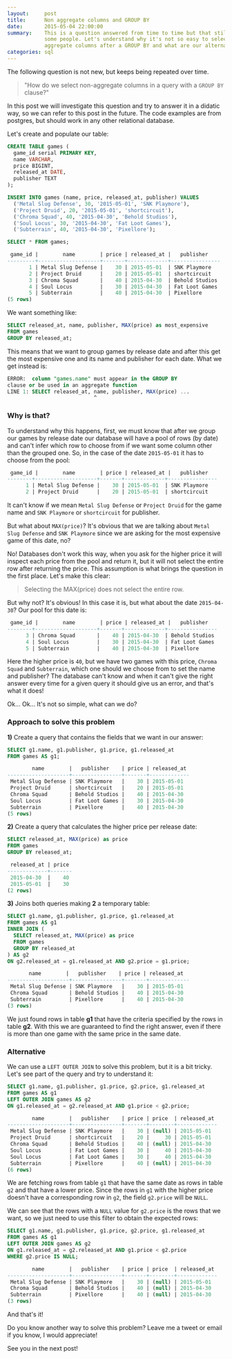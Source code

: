 ```yaml
---
layout:     post
title:      Non aggregate columns and GROUP BY
date:       2015-05-04 22:00:00
summary:    This is a question answered from time to time but that still confuses
            some people. Let's understand why it's not so easy to select non
            aggregate columns after a GROUP BY and what are our alternatives.
categories: sql
---
```


The following question is not new, but keeps being repeated over time.

>"How do we select non-aggregate columns in a query with a `GROUP BY` clause?"

In this post we will investigate this question and try to answer it in a didatic
way, so we can refer to this post in the future. The code examples are from
postgres, but should work in any other relational database.

Let's create and populate our table:

~~~ sql
CREATE TABLE games (
  game_id serial PRIMARY KEY,
  name VARCHAR,
  price BIGINT,
  released_at DATE,
  publisher TEXT
);

INSERT INTO games (name, price, released_at, publisher) VALUES
  ('Metal Slug Defense', 30, '2015-05-01', 'SNK Playmore'),
  ('Project Druid', 20, '2015-05-01', 'shortcircuit'),
  ('Chroma Squad', 40, '2015-04-30', 'Behold Studios'),
  ('Soul Locus', 30, '2015-04-30', 'Fat Loot Games'),
  ('Subterrain', 40, '2015-04-30', 'Pixellore');

SELECT * FROM games;

 game_id |        name        | price | released_at |   publisher
---------+--------------------+-------+-------------+----------------
       1 | Metal Slug Defense |    30 | 2015-05-01  | SNK Playmore
       2 | Project Druid      |    20 | 2015-05-01  | shortcircuit
       3 | Chroma Squad       |    40 | 2015-04-30  | Behold Studios
       4 | Soul Locus         |    30 | 2015-04-30  | Fat Loot Games
       5 | Subterrain         |    40 | 2015-04-30  | Pixellore
(5 rows)
~~~

We want something like:

~~~ sql
SELECT released_at, name, publisher, MAX(price) as most_expensive
FROM games
GROUP BY released_at;
~~~

This means that we want to group games by release date and after this get
the most expensive one and its name  and publisher for each date.
What we get instead is:

~~~ sql
ERROR:  column "games.name" must appear in the GROUP BY
clause or be used in an aggregate function
LINE 1: SELECT released_at, name, publisher, MAX(price) ...
                            ^
~~~

### Why is that?

To understand why this happens, first, we must know that after we group
our games by release date our database will have a pool of rows (by date)
and can't infer which row to choose from if we want some column
other than the grouped one. So, in the case of the date `2015-05-01` it has to
choose from the pool:

~~~ sql
 game_id |        name        | price | released_at |   publisher
--------+--------------------+-------+-------------+----------------
      1 | Metal Slug Defense |    30 | 2015-05-01  | SNK Playmore
      2 | Project Druid      |    20 | 2015-05-01  | shortcircuit
~~~

It can't know if we mean `Metal Slug Defense` or `Project Druid` for the
game name and `SNK Playmore` or `shortcircuit` for publisher.

But what about `MAX(price)`? It's obvious that we are talking about
`Metal Slug Defense` and `SNK Playmore` since we are asking for the most
expensive game of this date, no?

No! Databases don't work this way, when you ask for the higher price it will
inspect each price from the pool and return it, but it will not select the entire
row after returning the price. This assumption is what brings the question in the
first place. Let's make this clear:

>Selecting the MAX(price) does not select the entire row.

But why not? It's obvious! In this case it is, but what about the date
`2015-04-30`? Our pool for this date is:

~~~ sql
 game_id |        name        | price | released_at |   publisher
--------+--------------------+-------+-------------+----------------
      3 | Chroma Squad       |    40 | 2015-04-30  | Behold Studios
      4 | Soul Locus         |    30 | 2015-04-30  | Fat Loot Games
      5 | Subterrain         |    40 | 2015-04-30  | Pixellore
~~~

Here the higher price is `40`, but we have two games with this price, `Chroma
Squad` and `Subterrain`, which one should we choose from to set the name and
publisher? The database can't know and when it can't give the right answer every
time for a given query it should give us an error, and that's what it does!

Ok... Ok... It's not so simple, what can we do?

### Approach to solve this problem

**1)** Create a query that contains the fields that we want in our answer:

~~~ sql
SELECT g1.name, g1.publisher, g1.price, g1.released_at
FROM games AS g1;

        name        |   publisher    | price | released_at
--------------------+----------------+-------+-------------
 Metal Slug Defense | SNK Playmore   |    30 | 2015-05-01
 Project Druid      | shortcircuit   |    20 | 2015-05-01
 Chroma Squad       | Behold Studios |    40 | 2015-04-30
 Soul Locus         | Fat Loot Games |    30 | 2015-04-30
 Subterrain         | Pixellore      |    40 | 2015-04-30
(5 rows)
~~~

**2)** Create a query that calculates the higher price per release date:

~~~ sql
SELECT released_at, MAX(price) as price
FROM games
GROUP BY released_at;

 released_at | price
-------------+-------
 2015-04-30  |    40
 2015-05-01  |    30
(2 rows)
~~~

**3)** Joins both queries making **2** a temporary table:

~~~ sql
SELECT g1.name, g1.publisher, g1.price, g1.released_at
FROM games AS g1
INNER JOIN (
  SELECT released_at, MAX(price) as price
  FROM games
  GROUP BY released_at
) AS g2
ON g2.released_at = g1.released_at AND g2.price = g1.price;

       name        |   publisher    | price | released_at
--------------------+----------------+-------+-------------
 Metal Slug Defense | SNK Playmore   |    30 | 2015-05-01
 Chroma Squad       | Behold Studios |    40 | 2015-04-30
 Subterrain         | Pixellore      |    40 | 2015-04-30
(3 rows)
~~~

We just found rows in table **g1** that have the criteria specified by the rows
in table **g2**. With this we are guaranteed to find the right answer, even if
there is more than one game with the same price in the same date.

### Alternative

We can use a `LEFT OUTER JOIN` to solve this problem, but it is a bit tricky.
Let's see part of the query and try to understand it:

~~~ sql
SELECT g1.name, g1.publisher, g1.price, g2.price, g1.released_at
FROM games AS g1
LEFT OUTER JOIN games AS g2
ON g1.released_at = g2.released_at AND g1.price < g2.price;

        name        |   publisher    | price | price  | released_at
--------------------+----------------+-------+--------+-------------
 Metal Slug Defense | SNK Playmore   |    30 | (null) | 2015-05-01
 Project Druid      | shortcircuit   |    20 |     30 | 2015-05-01
 Chroma Squad       | Behold Studios |    40 | (null) | 2015-04-30
 Soul Locus         | Fat Loot Games |    30 |     40 | 2015-04-30
 Soul Locus         | Fat Loot Games |    30 |     40 | 2015-04-30
 Subterrain         | Pixellore      |    40 | (null) | 2015-04-30
(6 rows)
~~~

We are fetching rows from table `g1` that have the same date as rows
in table `g2` and that have a lower price. Since the rows in `g1` with
the higher price doesn't have a corresponding row in `g2`, the field `g2.price`
will be `NULL`.

We can see that the rows with a `NULL` value for `g2.price` is the rows that
we want, so we just need to use this filter to obtain the expected rows:

~~~ sql
SELECT g1.name, g1.publisher, g1.price, g2.price, g1.released_at
FROM games AS g1
LEFT OUTER JOIN games AS g2
ON g1.released_at = g2.released_at AND g1.price < g2.price
WHERE g2.price IS NULL;

        name        |   publisher    | price | price  | released_at
--------------------+----------------+-------+--------+-------------
 Metal Slug Defense | SNK Playmore   |    30 | (null) | 2015-05-01
 Chroma Squad       | Behold Studios |    40 | (null) | 2015-04-30
 Subterrain         | Pixellore      |    40 | (null) | 2015-04-30
(3 rows)
~~~

And that's it!

Do you know another way to solve this problem? Leave me a
tweet or email if you know, I would appreciate!

See you in the next post!
